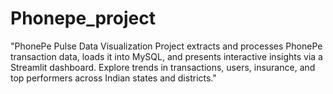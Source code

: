 # Phonepe_project
"PhonePe Pulse Data Visualization Project extracts and processes PhonePe transaction data, loads it into MySQL, and presents interactive insights via a Streamlit dashboard. Explore trends in transactions, users, insurance, and top performers across Indian states and districts."
